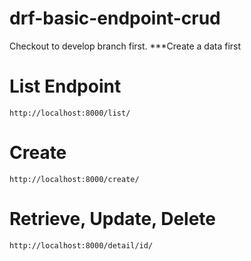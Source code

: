 # drf-basic-endpoint-crud

Checkout to develop branch first.
***Create a data first

# List Endpoint
<code>http://localhost:8000/list/</code>

# Create 
<code>http://localhost:8000/create/</code>

# Retrieve, Update, Delete
<code>http://localhost:8000/detail/id/</code>
